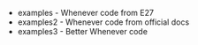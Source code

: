 * examples - Whenever code from E27
* examples2 - Whenever code from official docs
* examples3 - Better Whenever code
